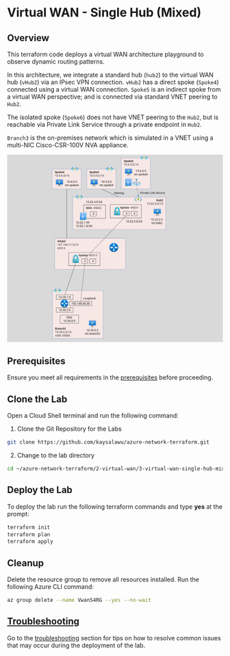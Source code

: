 
# Virtual WAN - Single Hub (Mixed)

## Overview

This terraform code deploys a virtual WAN architecture playground to observe dynamic routing patterns. 

In this architecture, we integrate a standard hub (`hub2`) to the virtual WAN hub (`vHub2`) via an IPsec VPN connection. `vHub2` has a direct spoke (`Spoke4`) connected using a virtual WAN connection. `Spoke5` is an indirect spoke from a virtual WAN perspective; and is connected via standard VNET peering to `Hub2`. 

The isolated spoke (`Spoke6`) does not have VNET peering to the `Hub2`, but is reachable via Private Link Service through a private endpoint in `Hub2`.

`Branch3` is the on-premises network which is simulated in a VNET using a multi-NIC Cisco-CSR-100V NVA appliance.

![Virtual WAN - Single Hub (Mixed)](../../images/vwan-single-hub-mixed.png)

## Prerequisites

Ensure you meet all requirements in the [prerequisites](../../prerequisites/) before proceeding.

## Clone the Lab

Open a Cloud Shell terminal and run the following command:
1. Clone the Git Repository for the Labs
```sh
git clone https://github.com/kaysalawu/azure-network-terraform.git
```

2. Change to the lab directory
```sh
cd ~/azure-network-terraform/2-virtual-wan/3-virtual-wan-single-hub-mixed
```

## Deploy the Lab

To deploy the lab run the following terraform commands and type **yes** at the prompt:
```sh
terraform init
terraform plan
terraform apply
```

## Cleanup

Delete the resource group to remove all resources installed. Run the following Azure CLI command:

```sh
az group delete --name VwanS4RG --yes --no-wait
```

## [Troubleshooting](../../troubleshooting/)

Go to the [troubleshooting](../../troubleshooting/) section for tips on how to resolve common issues that may occur during the deployment of the lab.
